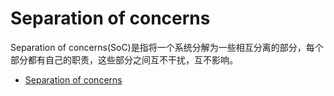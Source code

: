 # Separation of concerns

Separation of concerns(SoC)是指将一个系统分解为一些相互分离的部分，每个部分都有自己的职责，这些部分之间互不干扰，互不影响。

- [Separation of concerns](https://en.wikipedia.org/wiki/Separation_of_concerns)